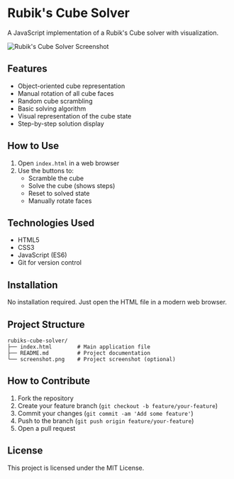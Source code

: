 # Rubik's Cube Solver

A JavaScript implementation of a Rubik's Cube solver with visualization.

![Rubik's Cube Solver Screenshot](screenshot.png)

## Features

- Object-oriented cube representation
- Manual rotation of all cube faces
- Random cube scrambling
- Basic solving algorithm
- Visual representation of the cube state
- Step-by-step solution display

## How to Use

1. Open `index.html` in a web browser
2. Use the buttons to:
   - Scramble the cube
   - Solve the cube (shows steps)
   - Reset to solved state
   - Manually rotate faces

## Technologies Used

- HTML5
- CSS3
- JavaScript (ES6)
- Git for version control

## Installation

No installation required. Just open the HTML file in a modern web browser.

## Project Structure

```
rubiks-cube-solver/
├── index.html        # Main application file
├── README.md         # Project documentation
└── screenshot.png    # Project screenshot (optional)
```

## How to Contribute

1. Fork the repository
2. Create your feature branch (`git checkout -b feature/your-feature`)
3. Commit your changes (`git commit -am 'Add some feature'`)
4. Push to the branch (`git push origin feature/your-feature`)
5. Open a pull request

## License

This project is licensed under the MIT License.
